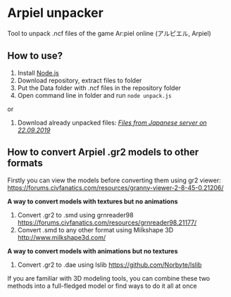 # Arpiel unpacker

 Tool to unpack .ncf files of the game Ar:piel online (アルピエル, Arpiel)
 
## How to use?
1. Install [Node.js](http://nodejs.org "Node.js")
2. Download repository, extract files to folder
3. Put the Data folder with .ncf files in the repository folder
4. Open command line in folder and run `node unpack.js`

or

1. Download already unpacked files:
[*Files from Japanese server on 22.09.2019*](http://https://www.mediafire.com/file/v41wwqjp717t9s8/ArpielUnpacked.zip/file "*Files from Japanese server on 22.09.2019*")

## How to convert Arpiel .gr2 models to other formats

Firstly you can view the models before converting them using gr2 viewer:
https://forums.civfanatics.com/resources/granny-viewer-2-8-45-0.21206/

**A way to convert models with textures but no animations**
1. Convert .gr2 to .smd using grnreader98
https://forums.civfanatics.com/resources/grnreader98.21177/
2. Convert .smd to any other format using Milkshape 3D
 http://www.milkshape3d.com/

**A way to convert models with animations but no textures**
1. Convert .gr2 to .dae using lslib
https://github.com/Norbyte/lslib

If you are familiar with 3D modeling tools, you can combine these two methods into a full-fledged model or find ways to do it all at once